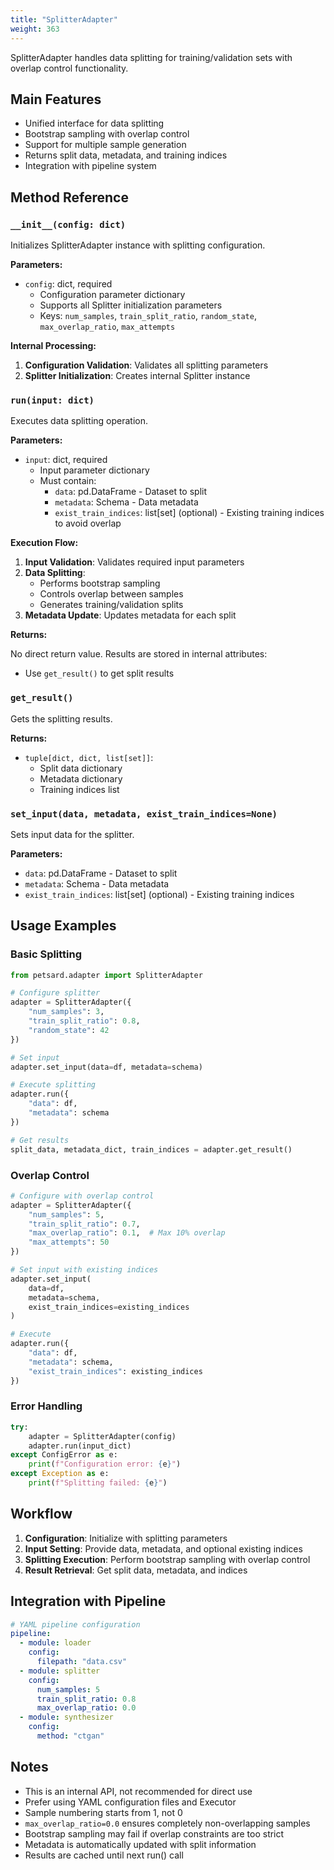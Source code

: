 ```yaml
---
title: "SplitterAdapter"
weight: 363
---
```


SplitterAdapter handles data splitting for training/validation sets with overlap control functionality.

## Main Features

- Unified interface for data splitting
- Bootstrap sampling with overlap control
- Support for multiple sample generation
- Returns split data, metadata, and training indices
- Integration with pipeline system

## Method Reference

### `__init__(config: dict)`

Initializes SplitterAdapter instance with splitting configuration.

**Parameters:**
- `config`: dict, required
  - Configuration parameter dictionary
  - Supports all Splitter initialization parameters
  - Keys: `num_samples`, `train_split_ratio`, `random_state`, `max_overlap_ratio`, `max_attempts`

**Internal Processing:**
1. **Configuration Validation**: Validates all splitting parameters
2. **Splitter Initialization**: Creates internal Splitter instance

### `run(input: dict)`

Executes data splitting operation.

**Parameters:**
- `input`: dict, required
  - Input parameter dictionary
  - Must contain:
    - `data`: pd.DataFrame - Dataset to split
    - `metadata`: Schema - Data metadata
    - `exist_train_indices`: list[set] (optional) - Existing training indices to avoid overlap

**Execution Flow:**
1. **Input Validation**: Validates required input parameters
2. **Data Splitting**: 
   - Performs bootstrap sampling
   - Controls overlap between samples
   - Generates training/validation splits
3. **Metadata Update**: Updates metadata for each split

**Returns:**

No direct return value. Results are stored in internal attributes:
- Use `get_result()` to get split results

### `get_result()`

Gets the splitting results.

**Returns:**
- `tuple[dict, dict, list[set]]`: 
  - Split data dictionary
  - Metadata dictionary  
  - Training indices list

### `set_input(data, metadata, exist_train_indices=None)`

Sets input data for the splitter.

**Parameters:**
- `data`: pd.DataFrame - Dataset to split
- `metadata`: Schema - Data metadata
- `exist_train_indices`: list[set] (optional) - Existing training indices

## Usage Examples

### Basic Splitting

```python
from petsard.adapter import SplitterAdapter

# Configure splitter
adapter = SplitterAdapter({
    "num_samples": 3,
    "train_split_ratio": 0.8,
    "random_state": 42
})

# Set input
adapter.set_input(data=df, metadata=schema)

# Execute splitting
adapter.run({
    "data": df,
    "metadata": schema
})

# Get results
split_data, metadata_dict, train_indices = adapter.get_result()
```

### Overlap Control

```python
# Configure with overlap control
adapter = SplitterAdapter({
    "num_samples": 5,
    "train_split_ratio": 0.7,
    "max_overlap_ratio": 0.1,  # Max 10% overlap
    "max_attempts": 50
})

# Set input with existing indices
adapter.set_input(
    data=df,
    metadata=schema,
    exist_train_indices=existing_indices
)

# Execute
adapter.run({
    "data": df,
    "metadata": schema,
    "exist_train_indices": existing_indices
})
```

### Error Handling

```python
try:
    adapter = SplitterAdapter(config)
    adapter.run(input_dict)
except ConfigError as e:
    print(f"Configuration error: {e}")
except Exception as e:
    print(f"Splitting failed: {e}")
```

## Workflow

1. **Configuration**: Initialize with splitting parameters
2. **Input Setting**: Provide data, metadata, and optional existing indices
3. **Splitting Execution**: Perform bootstrap sampling with overlap control
4. **Result Retrieval**: Get split data, metadata, and indices

## Integration with Pipeline

```yaml
# YAML pipeline configuration
pipeline:
  - module: loader
    config:
      filepath: "data.csv"
  - module: splitter
    config:
      num_samples: 5
      train_split_ratio: 0.8
      max_overlap_ratio: 0.0
  - module: synthesizer
    config:
      method: "ctgan"
```

## Notes

- This is an internal API, not recommended for direct use
- Prefer using YAML configuration files and Executor
- Sample numbering starts from 1, not 0
- `max_overlap_ratio=0.0` ensures completely non-overlapping samples
- Bootstrap sampling may fail if overlap constraints are too strict
- Metadata is automatically updated with split information
- Results are cached until next run() call